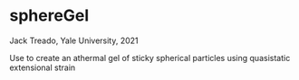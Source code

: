# sphereGel

Jack Treado, Yale University, 2021

Use to create an athermal gel of sticky spherical particles using quasistatic extensional strain
